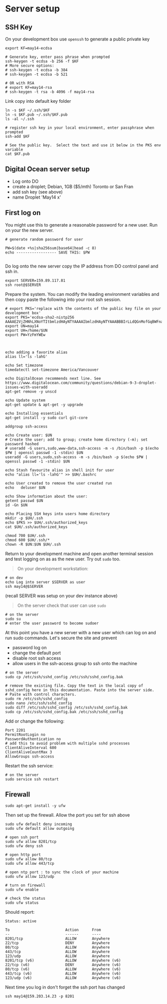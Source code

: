 # Server setup

## SSH Key
On your development box use ```openssh``` to generate a public private key
```
export KF=may14-ecdsa

# Generate key, enter pass phrase when prompted
ssh-keygen -t ecdsa -b 256 -f $KF
# More secure options:
# ssh-keygen -t ecdsa -b 384
# ssh-keygen -t ecdsa -b 521

# OR with RSA
# export KF=may14-rsa
# ssh-keygen -t rsa -b 4096 -f may14-rsa

```
Link copy into default key folder

```
ln -s $KF ~/.ssh/$KF
ln -s $KF.pub ~/.ssh/$KF.pub
ls -al ~/.ssh

# register ssh key in your local environment, enter passphrase when prompted
ssh-add $KF

# See the public key.  Select the text and use it below in the PKS env variable
cat $KF.pub
```

## Digital Ocean server setup
- Log onto DO
- create a droplet; Debian, 1GB ($5/mth) Toronto or San Fran
- add ssh key (see above)
- name Droplet 'May14 x'


## First log on

You might use this to generate a reasonable password for a new user. Run on your the new server.
```
# generate random password for user

PW=$(date +%s|sha256sum|base64|head -c 8)
echo ------------------ SAVE THIS: $PW
 
```

Do log onto the new server copy the IP address from DO control panel and ssh in.

```
export SERVER=159.89.117.81
ssh root@$SERVER

```

Prepare the system.  You can modify the leading environment variables and then copy paste the following into your root ssh session.

```
# export PKS='replace with the contents of the public key file on your development box'
export PKS='ecdsa-sha2-nistp256 AAAAE2VjZHNhLXNoYTItbmlzdHAyNTYAAAAIbmlzdHAyNTYAAABBBIrLLdQGnMofGqBWFnapwWORcxM4lU64bBmkVqWjq2VzrrBKzAhKgSSUzwOpRNV2yqusT46M+iMWt9rx1d9keEA='
export UN=may14
export UH=/home/$UN
export PW=YzFmYWEw



echo adding a favorite alias
alias ll='ls -lahG'

echo Set timezone
timedatectl set-timezone America/Vancouver

echo DigitalOcean recommends next line. See https://www.digitalocean.com/community/questions/debian-9-3-droplet-issues-with-useradd
apt-get remove -y unscd

echo Update system
apt-get update & apt-get -y upgrade

echo Installing essentials
apt-get install -y sudo curl git-core

addgroup ssh-access

echo Create user: $UN
# Create the user; add to group; create home directory (-m); set password hashed
# useradd -G users,sudo,www-data,ssh-access -m -s /bin/bash -p $(echo $PW | openssl passwd -1 -stdin) $UN
useradd -G users,sudo,ssh-access -m -s /bin/bash -p $(echo $PW | openssl passwd -1 -stdin) $UN

echo Stash favourite alias in shell init for user
echo "alias ll='ls -lahG'" >> $UH/.bashrc 

echo User created to remove the user created run 
echo   deluser $UN

echo Show information about the user: 
getent passwd $UN
id -Gn $UN

echo Placing SSH keys into users home directory  
mkdir -p $UH/.ssh
echo $PKS >> $UH/.ssh/authorized_keys
cat $UH/.ssh/authorized_keys

chmod 700 $UH/.ssh
chmod 600 $UH/.ssh/*
chown -R $UN:$UN $UH/.ssh

```

Return to your development machine and open another terminal session and test logging on as as the new user. Try out ```sudo``` too.

> On your development workstation:
```
# on dev
echo Log into server $SERVER as user 
ssh may14@$SERVER
```
(recall SERVER was setup on your dev instance above)

> On the server check that user can use ```sudo```
```
# on the server
sudo su
# enter the user password to become sudoer
```

At this point you have a new server with a new user which can log on and run sudo commands.  Let's 
secure the site and prevent 
- password log on
- change the default port
- disable root ssh access
- allow users in the ssh-access group to ssh onto the machine

```
# on the server
sudo cp /etc/ssh/sshd_config /etc/ssh/sshd_config.bak

# remove the existing file. Copy the text in the local copy of sshd_config here in this documentation. Paste into the server side.
# Paste with control characters.
sudo rm /etc/ssh/sshd_config
sudo nano /etc/ssh/sshd_config 
sudo diff /etc/ssh/sshd_config /etc/ssh/sshd_config.bak
sudo cp /etc/ssh/sshd_config.bak /etc/ssh/sshd_config
```
Add or change the following:
``` 
Port 2201
PermitRootLogin no
PasswordAuthentication no
# add this to avoid problem with multiple sshd processes
ClientAliveInterval 600
ClientAliveCountMax 3
AllowGroups ssh-access
```
Restart the ssh service:
``` 
# on the server
sudo service ssh restart
```

## Firewall

``` 
sudo apt-get install -y ufw
```

Then set up the firewall.  Allow the port you set for ssh above
```
sudo ufw default deny incoming
sudo ufw default allow outgoing

# open ssh port
sudo ufw allow 8201/tcp
sudo ufw deny ssh

# open http port
sudo ufw allow 80/tcp
sudo ufw allow 443/tcp

# open ntp port : to sync the clock of your machine
sudo ufw allow 123/udp

# turn on firewall
sudo ufw enable

# check the status
sudo ufw status
```

Should report:
``` 
Status: active

To                         Action      From
--                         ------      ----
8201/tcp                   ALLOW       Anywhere                  
22/tcp                     DENY        Anywhere                  
80/tcp                     ALLOW       Anywhere                  
443/tcp                    ALLOW       Anywhere                  
123/udp                    ALLOW       Anywhere                  
8201/tcp (v6)              ALLOW       Anywhere (v6)             
22/tcp (v6)                DENY        Anywhere (v6)             
80/tcp (v6)                ALLOW       Anywhere (v6)             
443/tcp (v6)               ALLOW       Anywhere (v6)             
123/udp (v6)               ALLOW       Anywhere (v6)
```

Next time you log in don't forget the ssh port has changed
```
ssh may14@159.203.14.23 -p 8201 
```

